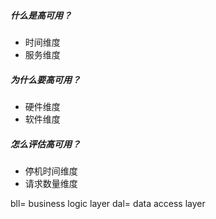 ##### 什么是高可用？
- 时间维度
- 服务维度
##### 为什么要高可用？
- 硬件维度
- 软件维度
##### 怎么评估高可用？
- 停机时间维度
- 请求数量维度


bll= business logic layer
dal= data access layer

